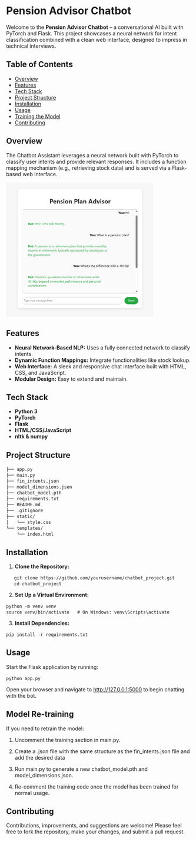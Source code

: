 # Pension Advisor Chatbot

Welcome to the **Pension Advisor Chatbot** – a conversational AI built with PyTorch and Flask. This project showcases a neural network for intent classification combined with a clean web interface, designed to impress in technical interviews.

## Table of Contents

- [Overview](#overview)
- [Features](#features)
- [Tech Stack](#tech-stack)
- [Project Structure](#project-structure)
- [Installation](#installation)
- [Usage](#usage)
- [Training the Model](#training-the-model)
- [Contributing](#contributing)

## Overview

The Chatbot Assistant leverages a neural network built with PyTorch to classify user intents and provide relevant responses. It includes a function mapping mechanism (e.g., retrieving stock data) and is served via a Flask-based web interface.

<img src="Pension Plan Advisor.png" alt="Screenshot of the Chatbot Interface" width="400">

## Features

- **Neural Network-Based NLP:** Uses a fully connected network to classify intents.
- **Dynamic Function Mappings:** Integrate functionalities like stock lookup.
- **Web Interface:** A sleek and responsive chat interface built with HTML, CSS, and JavaScript.
- **Modular Design:** Easy to extend and maintain.

## Tech Stack

- **Python 3**
- **PyTorch**
- **Flask**
- **HTML/CSS/JavaScript**
- **nltk & numpy**

## Project Structure
```
├── app.py                     
├── main.py                    
├── fin_intents.json           
├── model_dimensions.json      
├── chatbot_model.pth          
├── requirements.txt           
├── README.md                  
├── .gitignore                 
├── static/
│   └── style.css              
└── templates/
    └── index.html             
```


## Installation

1. **Clone the Repository:**

```
   git clone https://github.com/yourusername/chatbot_project.git
   cd chatbot_project
```
2. **Set Up a Virtual Environment:**
```
python -m venv venv
source venv/bin/activate   # On Windows: venv\Scripts\activate
```

3. **Install Dependencies:**
```
pip install -r requirements.txt
```

## Usage
Start the Flask application by running:

```
python app.py
```
Open your browser and navigate to http://127.0.0.1:5000 to begin chatting with the bot.

## Model Re-training
If you need to retrain the model:

1. Uncomment the training section in main.py.

2. Create a .json file with the same structure as the fin_intents.json file and add the desired data

3. Run main.py to generate a new chatbot_model.pth and model_dimensions.json.

4. Re-comment the training code once the model has been trained for normal usage.


## Contributing
Contributions, improvements, and suggestions are welcome! Please feel free to fork the repository, make your changes, and submit a pull request.
